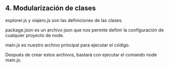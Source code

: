 ## 4. Modularización de clases ##

explorer.js y viajero.js son las definiciones de las clases.

package.json es un archivo json que nos permite definir la configuración de cualquier proyecto de node.

main.js es nuestro archivo principal para ejecutar el código.

Después de crear estos archivos, bastará con ejecutar el comando node main.js.





